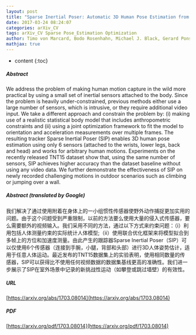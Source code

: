 ```yaml
---
layout: post
title: "Sparse Inertial Poser: Automatic 3D Human Pose Estimation from Sparse IMUs"
date: 2017-03-24 08:24:07
categories: arXiv_CV
tags: arXiv_CV Sparse Pose_Estimation Optimization
author: Timo von Marcard, Bodo Rosenhahn, Michael J. Black, Gerard Pons-Moll
mathjax: true
---
```


* content
{:toc}

##### Abstract
We address the problem of making human motion capture in the wild more practical by using a small set of inertial sensors attached to the body. Since the problem is heavily under-constrained, previous methods either use a large number of sensors, which is intrusive, or they require additional video input. We take a different approach and constrain the problem by: (i) making use of a realistic statistical body model that includes anthropometric constraints and (ii) using a joint optimization framework to fit the model to orientation and acceleration measurements over multiple frames. The resulting tracker Sparse Inertial Poser (SIP) enables 3D human pose estimation using only 6 sensors (attached to the wrists, lower legs, back and head) and works for arbitrary human motions. Experiments on the recently released TNT15 dataset show that, using the same number of sensors, SIP achieves higher accuracy than the dataset baseline without using any video data. We further demonstrate the effectiveness of SIP on newly recorded challenging motions in outdoor scenarios such as climbing or jumping over a wall.

##### Abstract (translated by Google)
我们解决了通过使用附着在身体上的一小组惯性传感器使野外动作捕捉更加实用的问题。由于这个问题受到严重限制，以前的方法要么使用大量的侵入式传感器，要么需要额外的视频输入。我们采用不同的方法，通过以下方式来约束问题：（i）利用包括人体测量约束的实际统计人体模型;（ii）使用联合优化框架来将模型拟合到多帧上的方位和加速度测量。由此产生的跟踪器Sparse Inertial Poser（SIP）可以仅使用6个传感器（连接到手腕，小腿，背部和头部）进行3D人体姿势估计，适用于任意人体运动。最近发布的TNT15数据集上的实验表明，使用相同数量的传感器，SIP可以获得比不使用任何视频数据的数据集基线更高的准确性。我们进一步展示了SIP在室外场景中记录的新挑战性运动（如攀登或跳过墙壁）的有效性。

##### URL
[https://arxiv.org/abs/1703.08014](https://arxiv.org/abs/1703.08014)

##### PDF
[https://arxiv.org/pdf/1703.08014](https://arxiv.org/pdf/1703.08014)

